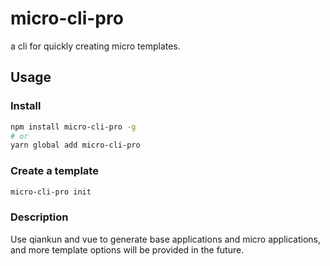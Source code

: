 # micro-cli-pro

a cli for quickly creating  micro templates.

## Usage

### Install

```sh
npm install micro-cli-pro -g
# or
yarn global add micro-cli-pro
```

### Create a template

```sh
micro-cli-pro init
```

### Description

Use qiankun and vue to generate base applications and micro applications, and more template options will be provided in the future.